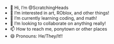 - 👋 Hi, I’m @ScratchingHeads
- 👀 I’m interested in art, ROblox, and other things!
- 🌱 I’m currently learning coding, and math!
- 💞️ I’m looking to collaborate on anything really!
- 📫 How to reach me, ponytown or other places
- 😄 Pronouns: He/They/It!!

<!---
ScratchingHeads/ScratchingHeads is a ✨ special ✨ repository because its `README.md` (this file) appears on your GitHub profile.
You can click the Preview link to take a look at your changes.
--->
